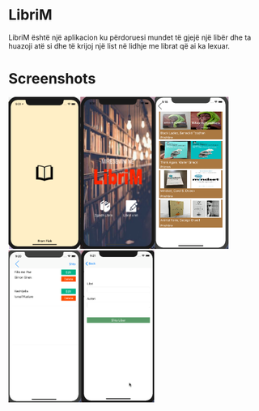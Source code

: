 # LibriM
LibriM është një aplikacion ku përdoruesi mundet të gjejë një libër dhe ta huazoji atë si dhe të krijoj një list në lidhje me librat që ai ka lexuar.

# Screenshots
<img src="images/home.png" height=300><img src="images/home2.png" height=300><img src="images/lista.png" height=300><img src="images/shtoliber.png" height=300><img src="images/shtoliber2.png" height=300>
